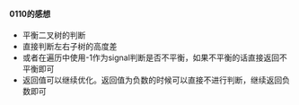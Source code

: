 #### 0110的感想
- 平衡二叉树的判断
- 直接判断左右子树的高度差
- 或者在遍历中使用-1作为signal判断是否不平衡，如果不平衡的话直接返回不平衡即可
- 返回值可以继续优化。返回值为负数的时候可以直接不进行判断，继续返回负数即可

